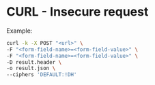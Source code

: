 # CURL - Insecure request

Example: 

```bash
curl -k -X POST "<url>" \
-F "<form-field-name>=<form-field-value>" \
-F "<form-field-name>=<form-field-value>" \
-D result.header \
-o result.json \
--ciphers 'DEFAULT:!DH'
```
